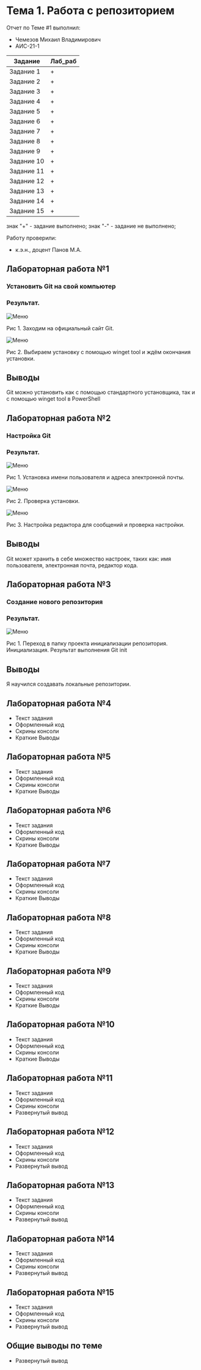 # Тема 1. Работа с репозиторием
Отчет по Теме #1 выполнил:
- Чемезов Михаил Владимирович
- АИС-21-1

| Задание | Лаб_раб |
| ------ | ------ |
| Задание 1 | + |
| Задание 2 | + |
| Задание 3 | + |
| Задание 4 | + |
| Задание 5 | + |
| Задание 6 | + |
| Задание 7 | + |
| Задание 8 | + |
| Задание 9 | + |
| Задание 10 | + |
| Задание 11 | + |
| Задание 12 | + |
| Задание 13 | + |
| Задание 14 | + |
| Задание 15 | + |

знак "+" - задание выполнено; знак "-" - задание не выполнено;

Работу проверили:
- к.э.н., доцент Панов М.А.

## Лабораторная работа №1
### Установить Git на свой компьютер
### Результат.
![Меню]( https://github.com/mvchemezov1/software-engineering/blob/%D0%A2%D0%B5%D0%BC%D0%B0_1/pic/1.png)


Рис 1. Заходим на официальный сайт Git.


![Меню]( https://github.com/mvchemezov1/software-engineering/blob/%D0%A2%D0%B5%D0%BC%D0%B0_1/pic/2.png)


Рис 2. Выбираем установку с помощью winget tool и ждём окончания установки.



## Выводы
Git можно установить как с помощью стандартного установщика, так и с помощью  winget tool в PowerShell

## Лабораторная работа №2
### Настройка Git
### Результат.
![Меню](https://github.com/mvchemezov1/software-engineering/blob/%D0%A2%D0%B5%D0%BC%D0%B0_1/pic/3.png)


Рис 1. Установка имени пользователя и адреса электронной почты.


![Меню](https://github.com/mvchemezov1/software-engineering/blob/%D0%A2%D0%B5%D0%BC%D0%B0_1/pic/4.png)


Рис 2. Проверка установки.


![Меню](https://github.com/mvchemezov1/software-engineering/blob/%D0%A2%D0%B5%D0%BC%D0%B0_1/pic/5.png)


Рис 3. Настройка редактора для сообщений и проверка настройки.

## Выводы
Git может хранить в себе множество настроек, таких как: имя пользователя, электронная почта, редактор кода.

## Лабораторная работа №3
### Создание нового репозитория
### Результат.
![Меню](https://github.com/mvchemezov1/software-engineering/blob/%D0%A2%D0%B5%D0%BC%D0%B0_1/pic/6.png)


Рис 1. Переход в папку проекта инициализации репозитория. Инициализация. Результат выполнения Git init

## Выводы
Я научился создавать локальные репозитории.
  
## Лабораторная работа №4
- Текст задания
- Оформленный код
- Скрины консоли
- Краткие Выводы

## Лабораторная работа №5
- Текст задания
- Оформленный код
- Скрины консоли
- Краткие Выводы

## Лабораторная работа №6
- Текст задания
- Оформленный код
- Скрины консоли
- Краткие Выводы

## Лабораторная работа №7
- Текст задания
- Оформленный код
- Скрины консоли
- Краткие Выводы

## Лабораторная работа №8
- Текст задания
- Оформленный код
- Скрины консоли
- Краткие Выводы

## Лабораторная работа №9
- Текст задания
- Оформленный код
- Скрины консоли
- Краткие Выводы

## Лабораторная работа №10
- Текст задания
- Оформленный код
- Скрины консоли
- Краткие Выводы

## Лабораторная работа №11
- Текст задания
- Оформленный код
- Скрины консоли
- Развернутый вывод
  
## Лабораторная работа №12
- Текст задания
- Оформленный код
- Скрины консоли
- Развернутый вывод
  
## Лабораторная работа №13
- Текст задания
- Оформленный код
- Скрины консоли
- Развернутый вывод
  
## Лабораторная работа №14
- Текст задания
- Оформленный код
- Скрины консоли
- Развернутый вывод
  
## Лабораторная работа №15
- Текст задания
- Оформленный код
- Скрины консоли
- Развернутый вывод

## Общие выводы по теме
- Развернутый вывод



